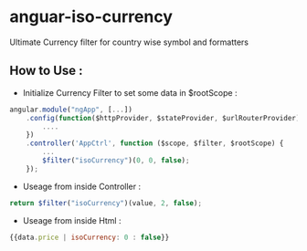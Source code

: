 # anguar-iso-currency
Ultimate Currency filter for country wise symbol and formatters

## How to Use : 

- Initialize Currency Filter to set some data in $rootScope :

```JavaScript
angular.module("ngApp", [...])
	.config(function($httpProvider, $stateProvider, $urlRouterProvider) {
		....
	})
	.controller('AppCtrl', function ($scope, $filter, $rootScope) {
		...
		$filter("isoCurrency")(0, 0, false);
	});
```

- Useage from inside Controller :

```JavaScript
return $filter("isoCurrency")(value, 2, false);
```
	
- Useage from inside Html :
```JavaScript
{{data.price | isoCurrency: 0 : false}}
```
